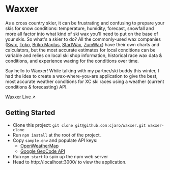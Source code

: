 # Waxxer

As a cross country skier, it can be frustrating and confusing to prepare your skis for snow conditions: temperature, 
humidity, forecast, snowfall and more all factor into what kind of ski wax you'll need to put on the base of your skis. 
So what's a skier to do? All the commonly-used wax companies ([Swix](https://www.swixsport.com/en/ski-wax/), 
[Toko](https://tokous.com/), [Briko Maplus](https://brikomaplus.de/en/skiwachs/experts-order/), 
[StartWax](http://startskiwax.com/en/waxing-info), [ZumWax](https://www.zumwax.com/)) have their own charts and 
calculators, but the most accurate estimates for local conditions can be variable and relies on local ski shop 
information, historical race wax data & conditions, and experience waxing for the conditions over time.

Say hello to Waxxer! While talking with my partner/ski buddy this winter, I had the idea to create a wax-where-you-are 
application to give the best, most accurate weather conditions for XC ski races using a weather (current conditions & 
forecasting) API.

[Waxxer Live ↗︎](https://waxxer.herokuapp.com/weather)

## Getting Started

- Clone this project: `git clone git@github.com:cjaro/waxxer.git waxxer-clone`
- Run `npm install` at the root of the project.
- Copy `sample.env` and populate API keys:
  - [OpenWeatherMap](https://openweathermap.org/api)
  - [Google GeoCode API](https://developers.google.com/maps/documentation/geocoding)
- Run `npm start` to spin up the npm web server
- Head to http://localhost:3000/ to view the application.
